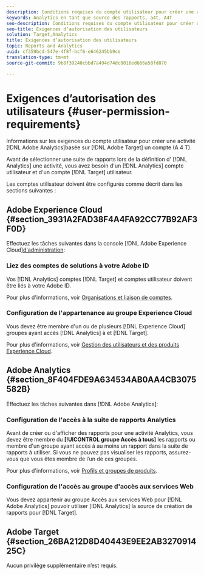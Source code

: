 ```yaml
---
description: Conditions requises du compte utilisateur pour créer une activité basée sur Adobe Analytics dans Adobe Target (A4T).
keywords: Analytics en tant que source des rapports, a4t, A4T
seo-description: Conditions requises du compte utilisateur pour créer une activité basée sur Adobe Analytics dans Adobe Target (A4T).
seo-title: Exigences d’autorisation des utilisateurs
solution: Target,Analytics
title: Exigences d’autorisation des utilisateurs
topic: Reports and Analytics
uuid: cf359bcd-547e-4f8f-bcf6-e646245bb9ce
translation-type: tm+mt
source-git-commit: 9b8f39240cbbd7a494d74dc0016ed666a58fd870

---
```



# Exigences d’autorisation des utilisateurs {#user-permission-requirements}

Informations sur les exigences du compte utilisateur pour créer une activité [!DNL Adobe Analytics]basée sur [!DNL Adobe Target] un compte (A 4 T).

Avant de sélectionner une suite de rapports lors de la définition d&#39; [!DNL Analytics] une activité, vous avez besoin d&#39;un [!DNL Analytics] compte utilisateur et d&#39;un compte [!DNL Target] utilisateur.

Les comptes utilisateur doivent être configurés comme décrit dans les sections suivantes :

## Adobe Experience Cloud {#section_3931A2FAD38F4A4FA92CC77B92AF3F0D}

Effectuez les tâches suivantes dans la console [!DNL Adobe Experience Cloud][d&#39;administration](https://adminconsole.adobe.com):

### Liez des comptes de solutions à votre Adobe ID

Vos [!DNL Analytics] comptes [!DNL Target] et comptes utilisateur doivent être liés à votre Adobe ID.

Pour plus d&#39;informations, voir [Organisations et liaison de comptes](https://docs.adobe.com/help/en/core-services/interface/manage-users-and-products/organizations.html).

### Configuration de l&#39;appartenance au groupe Experience Cloud

Vous devez être membre d&#39;un ou de plusieurs [!DNL Experience Cloud] groupes ayant accès [!DNL Analytics] à et [!DNL Target].

Pour plus d&#39;informations, voir [Gestion des utilisateurs et des produits Experience Cloud](https://docs.adobe.com/content/help/en/core-services/interface/manage-users-and-products/admin-getting-started.html).


## Adobe Analytics {#section_8F404FDE9A634534AB0AA4CB3075582B}

Effectuez les tâches suivantes dans [!DNL Adobe Analytics]:

### Configuration de l&#39;accès à la suite de rapports Analytics

Avant de créer ou d&#39;afficher des rapports pour une activité Analytics, vous devez être membre du **[!UICONTROL groupe Accès à tous]** les rapports ou membre d&#39;un groupe ayant accès à au moins un rapport dans la suite de rapports à utiliser. Si vous ne pouvez pas visualiser les rapports, assurez-vous que vous êtes membre de l’un de ces groupes.

Pour plus d&#39;informations, voir [Profils et groupes de produits](https://docs.adobe.com/content/help/en/core-services/interface/manage-users-and-products/admin-getting-started.html#section_AB50558124D541CF80A0D3D76D35A4BF).

### Configuration de l&#39;accès au groupe d&#39;accès aux services Web

Vous devez appartenir au groupe Accès aux services Web pour [!DNL Adobe Analytics] pouvoir utiliser [!DNL Analytics] la source de création de rapports pour [!DNL Target].

## Adobe Target {#section_26BA212D8D40443E9EE2AB327091425C}

Aucun privilège supplémentaire n’est requis.
